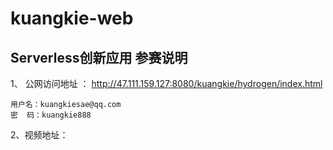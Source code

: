 # kuangkie-web
## Serverless创新应用 参赛说明
 1、 公网访问地址 ：
<a href="http://47.111.159.127:8080/kuangkie/hydrogen/index.html" target="_blank">http://47.111.159.127:8080/kuangkie/hydrogen/index.html</a>

 	用户名：kuangkiesae@qq.com
 	密  码：kuangkie888

 2、视频地址：
 
